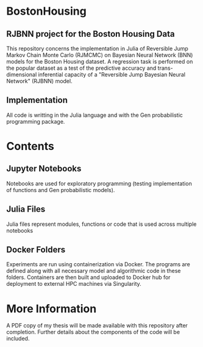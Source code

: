 # BostonHousing
RJBNN project for the Boston Housing Data
-----------------------------------------

This repository concerns the implementation in Julia of Reversible Jump Markov Chain Monte Carlo (RJMCMC) on Bayesian Neural Network (BNN) models for the Boston Housing dataset. A regression task is performed on the popular dataset as a test of the predictive accuracy and trans-dimensional inferential capacity of a "Reversible Jump Bayesian Neural Network" (RJBNN) model.

Implementation
--------------

All code is writting in the Julia language and with the Gen probabilistic programming package.

Contents
========

Jupyter Notebooks
-----------------
Notebooks are used for exploratory programming (testing implementation of functions and Gen probabilistic models).

Julia Files
-----------
Julia files represent modules, functions or code that is used across multiple notebooks

Docker Folders
--------------
Experiments are run using containerization via Docker. The programs are defined along with all necessary model and algorithmic code in these folders. Containers are then built and uploaded to Docker hub for deployment to external HPC machines via Singularity.


More Information
================

A PDF copy of my thesis will be made available with this repository after completion. Further details about the components of the code will be included.
